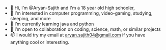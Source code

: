 - 👋 Hi, I’m @Aryan-Sajith and I'm a 18 year old high schooler,
- 👀 I’m interested in computer programming, video-gaming, studying, sleeping, and more
- 🌱 I’m currently learning java and python
- 💞️ I’m open to collaboration on coding, science, math, or similar projects
- 📫 I would try my email at aryan.sajith04@gmail.com if you have anything cool or interesting.

<!---
Aryan-Sajith/Aryan-Sajith is a ✨ special ✨ repository because its `README.md` (this file) appears on your GitHub profile.
You can click the Preview link to take a look at your changes.
--->
